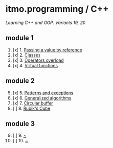 # itmo.programming / C++
*Learning C++ and OOP. Variants 19, 20*
## module 1
1. [x] 1. [Passing a value by reference](https://github.com/mrskycriper/itmo.programming/tree/master/sem02%20C%2B%2B/Lab01)
2. [x] 2. [Classes](https://github.com/mrskycriper/itmo.programming/tree/master/sem02%20C%2B%2B/Lab02)
3. [x] 3. [Operators overload](https://github.com/mrskycriper/itmo.programming/tree/master/sem02%20C%2B%2B/Lab03)
4. [x] 4. [Virtual functions](https://github.com/mrskycriper/itmo.programming/tree/master/sem02%20C%2B%2B/Lab04)
## module 2
5. [x] 5. [Patterns and exceptions](https://github.com/mrskycriper/itmo.programming/tree/master/sem02%20C%2B%2B/Lab05)
6. [x] 6. [Generalized algorithms](https://github.com/mrskycriper/itmo.programming/tree/master/sem02%20C%2B%2B/Lab06)
7. [x] 7. [Circular buffer](https://github.com/mrskycriper/itmo.programming/tree/master/sem02%20C%2B%2B/Lab07)
8. [ ] 8. [Rubik's Cube](#)
## module 3
9. [ ] 9. [~](#)
10. [ ] 10. [~](#)
